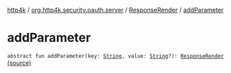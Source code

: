[http4k](../../index.md) / [org.http4k.security.oauth.server](../index.md) / [ResponseRender](index.md) / [addParameter](./add-parameter.md)

# addParameter

`abstract fun addParameter(key: `[`String`](https://kotlinlang.org/api/latest/jvm/stdlib/kotlin/-string/index.html)`, value: `[`String`](https://kotlinlang.org/api/latest/jvm/stdlib/kotlin/-string/index.html)`?): `[`ResponseRender`](index.md) [(source)](https://github.com/http4k/http4k/blob/master/http4k-security-oauth/src/main/kotlin/org/http4k/security/oauth/server/ResponseRender.kt#L19)